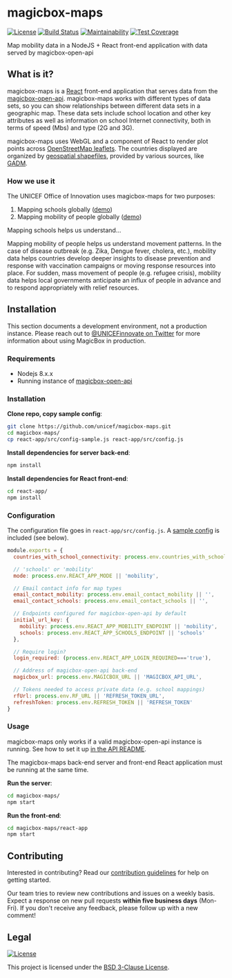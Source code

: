 magicbox-maps
=============

[![License](https://img.shields.io/badge/License-BSD%203--Clause-blue.svg)](https://opensource.org/licenses/BSD-3-Clause)
[![Build Status](https://travis-ci.org/unicef/magicbox-maps.svg?branch=master)](https://travis-ci.org/unicef/magicbox-maps)
[![Maintainability](https://api.codeclimate.com/v1/badges/6e0b31f2b387d1527164/maintainability)](https://codeclimate.com/github/unicef/magicbox-maps/maintainability)
[![Test Coverage](https://api.codeclimate.com/v1/badges/6e0b31f2b387d1527164/test_coverage)](https://codeclimate.com/github/unicef/magicbox-maps/test_coverage)

Map mobility data in a NodeJS + React front-end application with data served by
magicbox-open-api


## What is it?

magicbox-maps is a [React](https://reactjs.org/) front-end application that
serves data from the
[magicbox-open-api](https://github.com/unicef/magicbox-open-api). magicbox-maps
works with different types of data sets, so you can show relationships between
different data sets in a geographic map. These data sets include school location
and other key attributes as well as information on school Internet connectivity,
both in terms of speed (Mbs) and type (2G and 3G). <!-- Is this publicly
available data??? -->

magicbox-maps uses WebGL and a component of React to render plot points across
[OpenStreetMap leaflets](http://leafletjs.com/). The countries displayed are
organized by [geospatial shapefiles](https://en.wikipedia.org/wiki/Shapefile),
provided by various sources, like [GADM](http://gadm.org/).

### How we use it

The UNICEF Office of Innovation uses magicbox-maps for two purposes:

1. Mapping schools globally
   ([demo](http://school-mapping-development.azurewebsites.net/))
2. Mapping mobility of people globally
   ([demo](http://magicbox-maps-development.azurewebsites.net/))

Mapping schools helps us understand… <!-- What are we trying to understand and
do with school mappings? Why do they matter? -->

Mapping mobility of people helps us understand movement patterns. In the case of
disease outbreak (e.g. Zika, Dengue fever, cholera, etc.), mobility data helps
countries develop deeper insights to disease prevention and response with
vaccination campaigns or moving response resources into place. For sudden, mass
movement of people (e.g. refugee crisis), mobility data helps local governments
anticipate an influx of people in advance and to respond appropriately with
relief resources.


## Installation

This section documents a development environment, not a production instance.
Please reach out to [@UNICEFinnovate on
Twitter](https://twitter.com/UNICEFinnovate) for more information about using
MagicBox in production.

### Requirements

* Nodejs 8.x.x
* Running instance of
  [magicbox-open-api](https://github.com/unicef/magicbox-open-api)


### Installation

**Clone repo, copy sample config**:

```bash
git clone https://github.com/unicef/magicbox-maps.git
cd magicbox-maps/
cp react-app/src/config-sample.js react-app/src/config.js
```

**Install dependencies for server back-end**:

```bash
npm install
```

**Install dependencies for React front-end**:

```bash
cd react-app/
npm install
```

### Configuration

The configuration file goes in `react-app/src/config.js`. A [sample
config](https://github.com/unicef/magicbox-maps/blob/master/react-app/src/config-sample.js)
is included (see below).

```javascript
module.exports = {
  countries_with_school_connectivity: process.env.countries_with_school_connectivity || '{"COL": 1, "BRA": 1, "MRT": 1}',

  // 'schools' or 'mobility'
  mode: process.env.REACT_APP_MODE || 'mobility',

  // Email contact info for map types
  email_contact_mobility: process.env.email_contact_mobility || '',
  email_contact_schools: process.env.email_contact_schools || '',

  // Endpoints configured for magicbox-open-api by default
  initial_url_key: {
    mobility: process.env.REACT_APP_MOBILITY_ENDPOINT || 'mobility',
    schools: process.env.REACT_APP_SCHOOLS_ENDPOINT || 'schools'
  },

  // Require login?
  login_required: (process.env.REACT_APP_LOGIN_REQUIRED==='true'),

  // Address of magicbox-open-api back-end
  magicbox_url: process.env.MAGICBOX_URL || 'MAGICBOX_API_URL',

  // Tokens needed to access private data (e.g. school mappings)
  rfUrl: process.env.RF_URL || 'REFRESH_TOKEN_URL',
  refreshToken: process.env.REFRESH_TOKEN || 'REFRESH_TOKEN'
}
```

### Usage

magicbox-maps only works if a valid magicbox-open-api instance is running. See
how to set it up [in the API
README](https://github.com/unicef/magicbox-open-api).

The magicbox-maps back-end server and front-end React application must be
running at the same time.

**Run the server**:

```bash
cd magicbox-maps/
npm start
```

**Run the front-end**:

```bash
cd magicbox-maps/react-app
npm start
```


## Contributing

Interested in contributing? Read our [contribution
guidelines](https://github.com/unicef/magicbox-maps/tree/master/.github/CONTRIBUTING.md)
for help on getting started.

Our team tries to review new contributions and issues on a weekly basis. Expect
a response on new pull requests **within five business days** (Mon-Fri). If you
don't receive any feedback, please follow up with a new comment!


## Legal

[![License](https://img.shields.io/badge/License-BSD%203--Clause-blue.svg)](https://opensource.org/licenses/BSD-3-Clause)

This project is licensed under the [BSD 3-Clause
License](https://opensource.org/licenses/BSD-3-Clause).

